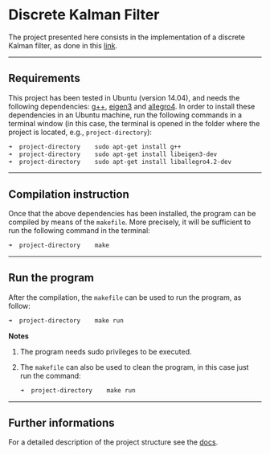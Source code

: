 # Discrete Kalman Filter

The project presented here consists in the implementation of a discrete Kalman filter, as done in this [link].

---
## Requirements
This project has been tested in Ubuntu (version 14.04), and needs the following dependencies: [g++], [eigen3] and [allegro4]. In order to install these dependencies in an Ubuntu machine, run the following commands in a terminal window (in this case, the terminal is opened in the folder where the project is located, e.g., `project-directory`):

```zsh
➜  project-directory    sudo apt-get install g++
➜  project-directory    sudo apt-get install libeigen3-dev
➜  project-directory    sudo apt-get install liballegro4.2‐dev
```

---
## Compilation instruction
Once that the above dependencies has been installed, the program can be compiled by means of the `makefile`. More precisely, it will be sufficient to run the following command in the terminal:

```zsh
➜  project-directory    make
```

---
## Run the program
After the compilation, the `makefile` can be used to run the program, as follow:

```zsh
➜  project-directory    make run
```

**Notes**

1. The program needs sudo privileges to be executed.

2. The `makefile` can also be used to clean the program, in this case just run the command:
    ```zsh
    ➜  project-directory    make run
    ```

---
## Further informations
For a detailed description of the project structure see the [docs].


[allegro4]: http://liballeg.org/index.html
[docs]: https://github.com/cubocicloide/kalman/blob/master/docs.pdf
[eigen3]: http://eigen.tuxfamily.org/index.php?title=Main_Page
[g++]: https://www.cs.fsu.edu/~myers/howto/g++compiling.txt
[link]: https://www.cs.utexas.edu/~teammco/misc/kalman_filter/